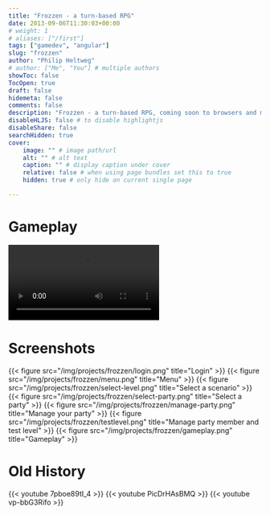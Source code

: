 ```yaml
---
title: "Frozzen - a turn-based RPG"
date: 2013-09-06T11:30:03+00:00
# weight: 1
# aliases: ["/first"]
tags: ["gamedev", "angular"]
slug: "frozzen"
author: "Philip Heltweg"
# author: ["Me", "You"] # multiple authors
showToc: false
TocOpen: true
draft: false
hidemeta: false
comments: false
description: "Frozzen - a turn-based RPG, coming soon to browsers and mobile devices near you. Serious gaming with depth and a thrilling story in a dark fantasy world."
disableHLJS: false # to disable highlightjs
disableShare: false
searchHidden: true
cover:
    image: "" # image path/url
    alt: "" # alt text
    caption: "" # display caption under cover
    relative: false # when using page bundles set this to true
    hidden: true # only hide on current single page

---
```

# Gameplay
<video controls src="/img/projects/frozzen/gameplay.mp4"></video>

# Screenshots
{{< figure src="/img/projects/frozzen/login.png" title="Login" >}}
{{< figure src="/img/projects/frozzen/menu.png" title="Menu" >}}
{{< figure src="/img/projects/frozzen/select-level.png" title="Select a scenario" >}}
{{< figure src="/img/projects/frozzen/select-party.png" title="Select a party" >}}
{{< figure src="/img/projects/frozzen/manage-party.png" title="Manage your party" >}}
{{< figure src="/img/projects/frozzen/testlevel.png" title="Manage party member and test level" >}}
{{< figure src="/img/projects/frozzen/gameplay.png" title="Gameplay" >}}

# Old History
{{< youtube 7pboe89tI_4 >}}
{{< youtube PicDrHAsBMQ >}}
{{< youtube vp-bbG3Rifo >}}